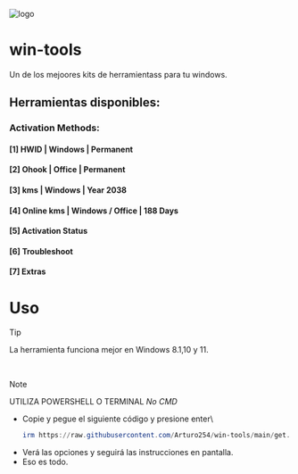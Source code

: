 ![logo](https://github.com/Arturo254/win-tools/assets/87346871/b48b3e28-de85-405d-badf-ea26a7e0b1be)


# win-tools
Un de los mejoores kits de herramientass para tu windows. 
## Herramientas disponibles:

### Activation Methods:

#### [1] HWID | Windows | Permanent
#### [2] Ohook | Office | Permanent
#### [3] kms | Windows | Year 2038
#### [4] Online kms | Windows / Office | 188 Days
#### [5] Activation Status

#### [6] Troubleshoot

#### [7] Extras

# Uso
> [!TIP]
> La herramienta funciona mejor en Windows 8.1,10 y 11.

<br>


> [!NOTE]
> UTILIZA POWERSHELL O TERMINAL *No CMD*
- Copie y pegue el siguiente código y presione enter\
  ```powershell
  irm https://raw.githubusercontent.com/Arturo254/win-tools/main/get.ps1 | iex
  ```
- Verá las opciones y  seguirá las instrucciones en pantalla.
- Eso es todo.
